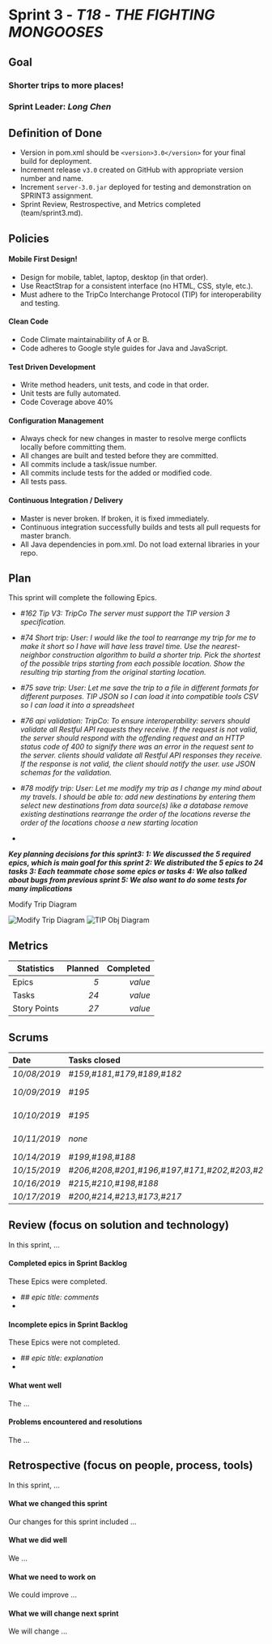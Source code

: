 # Sprint 3 - *T18* - *THE FIGHTING MONGOOSES*

## Goal

### Shorter trips to more places!
### Sprint Leader: *Long Chen*

## Definition of Done

* Version in pom.xml should be `<version>3.0</version>` for your final build for deployment.
* Increment release `v3.0` created on GitHub with appropriate version number and name.
* Increment `server-3.0.jar` deployed for testing and demonstration on SPRINT3 assignment.
* Sprint Review, Restrospective, and Metrics completed (team/sprint3.md).


## Policies

#### Mobile First Design!
* Design for mobile, tablet, laptop, desktop (in that order).
* Use ReactStrap for a consistent interface (no HTML, CSS, style, etc.).
* Must adhere to the TripCo Interchange Protocol (TIP) for interoperability and testing.
#### Clean Code
* Code Climate maintainability of A or B.
* Code adheres to Google style guides for Java and JavaScript.
#### Test Driven Development
* Write method headers, unit tests, and code in that order.
* Unit tests are fully automated.
* Code Coverage above 40%
#### Configuration Management
* Always check for new changes in master to resolve merge conflicts locally before committing them.
* All changes are built and tested before they are committed.
* All commits include a task/issue number.
* All commits include tests for the added or modified code.
* All tests pass.
#### Continuous Integration / Delivery 
* Master is never broken.  If broken, it is fixed immediately.
* Continuous integration successfully builds and tests all pull requests for master branch.
* All Java dependencies in pom.xml.  Do not load external libraries in your repo. 


## Plan

This sprint will complete the following Epics.


* *#162 Tip V3: TripCo The server must support the TIP version 3 specification.*
* *#74 Short trip: User: I would like the tool to rearrange my trip for me to make it short so I have will have less travel time.
                  Use the nearest-neighbor construction algorithm to build a shorter trip.
                  Pick the shortest of the possible trips starting from each possible location.
                  Show the resulting trip starting from the original starting location.*
* *#75 save trip: User: Let me save the trip to a file in different formats for different purposes.
                  TIP JSON so I can load it into compatible tools
                  CSV so I can load it into a spreadsheet*
* *#76 api validation: TripCo: To ensure interoperability:
                   servers should validate all Restful API requests they receive. If the request is not valid, the server should respond with the offending request and an HTTP status code of 400 to signify there was an error in the request sent to the server.
                   clients should validate all Restful API responses they receive. If the response is not valid, the client should notify the user.
                   use JSON schemas for the validation.*
* *#78 modify trip: User: Let me modify my trip as I change my mind about my travels. I should be able to:
                   add new destinations by entering them
                   select new destinations from data source(s) like a database
                   remove existing destinations
                   rearrange the order of the locations
                   reverse the order of the locations
                   choose a new starting location*
  
*

***Key planning decisions for this sprint3: 
    1: We discussed the 5 required epics, which is main goal for this sprint
    2: We distributed the 5 epics to 24 tasks
    3: Each teammate chose some epics or tasks
    4: We also talked about bugs from previous sprint
    5: We also want to do some tests for many implications***

Modify Trip Diagram

![Modify Trip Diagram](images/modifyTripDiaghram.jpg)
![TIP Obj Diagram](images/TIPObjDia.jpg)


## Metrics

| Statistics | Planned | Completed |
| --- | ---: | ---: |
| Epics | *5* | *value* |
| Tasks |  *24*   | *value* | 
| Story Points |  *27*  | *value* | 



## Scrums

| Date | Tasks closed  | Tasks in progress | Impediments |
| :--- | :--- | :--- | :--- |
| *10/08/2019* | *#159,#181,#179,#189,#182* | *#186,#177,#188,#158* | *none* | 
| *10/09/2019* | *#195* | *#186,#158, #171,#188,#196,#177* | *none* | 
| *10/10/2019* | *#195* | *#186,#158, #171,#188,#196,#177* | *none* |
| *10/11/2019* | *none* | *#186,#158, #171,#188,#196,#177,#199* | *none* |
| *10/14/2019* | *#199,#198,#188* | *#171,#196,#158,#188,#177,#186* | *none* |
| *10/15/2019* | *#206,#208,#201,#196,#197,#171,#202,#203,#207,#158,#209,#211,#210* | *#204,#213,#177,#186,#173* | *none* |
| *10/16/2019* | *#215,#210,#198,#188* | *#204,#213,#177,#186,#173* | *none* |
| *10/17/2019* | *#200,#214,#213,#173,#217* | *#175,#177,#186* | *none* |











## Review (focus on solution and technology)

In this sprint, ...

#### Completed epics in Sprint Backlog 

These Epics were completed.

* *## epic title: comments*
* 

#### Incomplete epics in Sprint Backlog 

These Epics were not completed.

* *## epic title: explanation*
*

#### What went well

The ...


#### Problems encountered and resolutions

The ...


## Retrospective (focus on people, process, tools)

In this sprint, ...

#### What we changed this sprint

Our changes for this sprint included ...

#### What we did well

We ...

#### What we need to work on

We could improve ...

#### What we will change next sprint 

We will change ...
